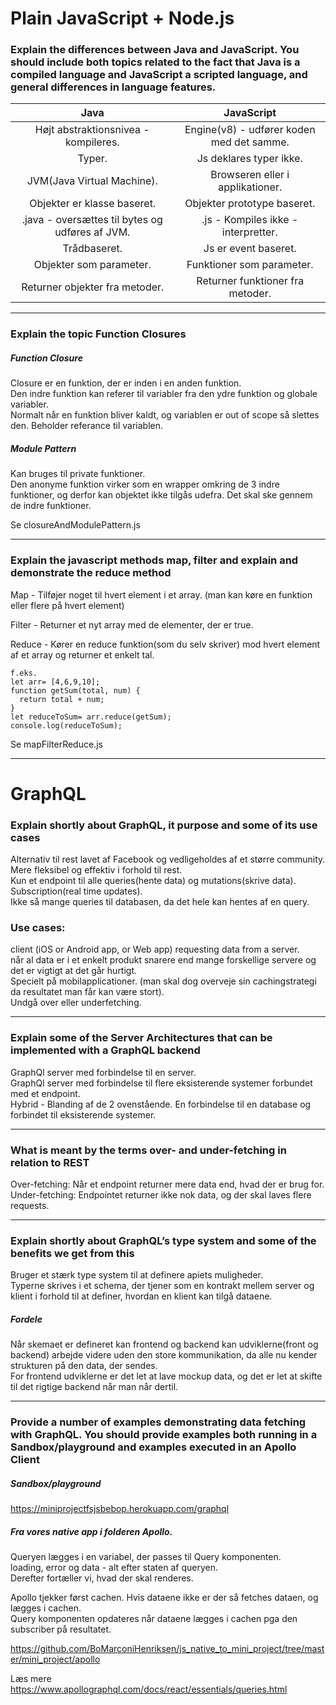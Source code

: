 # Plain JavaScript + Node.js
### Explain the differences between Java and JavaScript. You should include both topics related to the fact that Java is a compiled language and JavaScript a scripted language, and general differences in language features.
| Java | JavaScript |
| :-------------: |:-------------:|
| Højt abstraktionsnivea - kompileres. | Engine(v8) - udfører koden med det samme. |
Typer.  | Js deklares typer ikke.
JVM(Java Virtual Machine).  | Browseren eller i applikationer.
Objekter er klasse baseret.  | Objekter prototype baseret. 
.java - oversættes til bytes og udføres af JVM.  | .js - Kompiles ikke - interpretter.
Trådbaseret.  |  Js er event baseret. 
Objekter som parameter.  | Funktioner som parameter. 
Returner objekter fra metoder.  | Returner funktioner fra metoder.

---
### Explain the topic Function Closures 

##### Function Closure
Closure er en funktion, der er inden i en anden funktion.  
Den indre funktion kan referer til variabler fra den ydre funktion og globale variabler.  
Normalt når en funktion bliver kaldt, og variablen er out of scope så slettes den. Beholder referance til variablen.  

##### Module Pattern
Kan bruges til private funktioner.  
Den anonyme funktion virker som en wrapper omkring de 3 indre funktioner, og derfor kan objektet ikke tilgås udefra. Det skal ske gennem de indre funktioner.  

Se closureAndModulePattern.js  


---
### Explain the javascript methods map, filter and explain and demonstrate the reduce method

Map - Tilføjer noget til hvert element i et array.  (man kan køre en funktion eller flere på hvert element)

Filter - Returner et nyt array med de elementer, der er true.

Reduce - Kører en reduce funktion(som du selv skriver) mod hvert element af et array og returner et enkelt tal. 

```
f.eks. 
let arr= [4,6,9,10];
function getSum(total, num) {
  return total + num;
}
let reduceToSum= arr.reduce(getSum);
console.log(reduceToSum);
```

Se mapFilterReduce.js  

---
# GraphQL 
### Explain shortly about GraphQL, it purpose and some of its use cases
Alternativ til rest lavet af Facebook og vedligeholdes af et større community.  
Mere fleksibel og effektiv i forhold til rest.  
Kun et endpoint til alle queries(hente data) og mutations(skrive data). Subscription(real time updates).  
Ikke så mange queries til databasen, da det hele kan hentes af en query.

### Use cases: 
client (iOS or Android app, or Web app) requesting data from a server.  
når al data er i et enkelt produkt snarere end mange forskellige servere og det er vigtigt at det går hurtigt.  
Specielt på mobilapplicationer. (man skal dog overveje sin cachingstrategi da resultatet man får kan være stort).  
Undgå over eller underfetching.  

---
### Explain some of the Server Architectures that can be implemented with a GraphQL backend
GraphQl server med forbindelse til en server.  
GraphQl server med forbindelse til flere eksisterende systemer forbundet med et endpoint.  
Hybrid - Blanding af de 2 ovenstående. En forbindelse til en database og forbindet til eksisterende systemer.  

---
### What is meant by the terms over- and under-fetching in relation to REST
Over-fetching: Når et endpoint returner mere data end, hvad der er brug for.  
Under-fetching: Endpointet returner ikke nok data, og der skal laves flere requests.  

---
### Explain shortly about GraphQL’s type system and some of the benefits we get from this
Bruger et stærk type system til at definere apiets muligheder.   
Typerne skrives i et schema, der tjener som en kontrakt mellem server og klient i forhold til at definer, hvordan en klient kan tilgå dataene.  


##### Fordele 
Når skemaet er defineret kan frontend og backend kan udviklerne(front og backend) arbejde videre uden den store kommunikation, da alle nu kender strukturen på den data, der sendes.  
For frontend udviklerne er det let at lave mockup data, og det er let at skifte til det rigtige backend når man når dertil.  

---
### Provide a number of examples demonstrating data fetching with GraphQL. You should provide examples both running in a Sandbox/playground and examples executed in an Apollo Client

##### Sandbox/playground
https://miniprojectfsjsbebop.herokuapp.com/graphql  

##### Fra vores native app i folderen Apollo.
Queryen lægges i en variabel, der passes til Query komponenten.  
loading, error og data - alt efter staten af queryen.  
Derefter fortæller vi, hvad der skal renderes.  

Apollo tjekker først cachen. Hvis dataene ikke er der så fetches dataen, og lægges i cachen.  
Query komponenten opdateres når dataene lægges i cachen pga den subscriber på resultatet.  

https://github.com/BoMarconiHenriksen/js_native_to_mini_project/tree/master/mini_project/apollo  

Læs mere https://www.apollographql.com/docs/react/essentials/queries.html  

